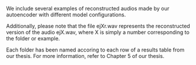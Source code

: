 We include several examples of reconstructed audios made by our autoencoder with different model configurations.

Additionally, please note that the file ejXr.wav represents the reconstructed version of the audio ejX.wav, where X is simply a number corresponding to the folder or example.

Each folder has been named accoring to each row of a results table from our thesis. For more information, refer to Chapter 5 of our thesis.
